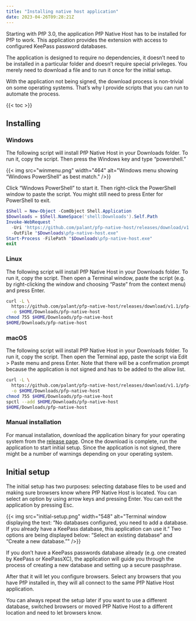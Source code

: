 ```yaml
---
title: "Installing native host application"
date: 2023-04-26T09:28:21Z
---
```


Starting with PfP 3.0, the application PfP Native Host has to be installed for PfP to work. This application provides the extension with access to configured KeePass password databases.

The application is designed to require no dependencies, it doesn’t need to be installed in a particular folder and doesn’t require special privileges. You merely need to download a file and to run it once for the initial setup.

With the application not being signed, the download process is non-trivial on some operating systems. That’s why I provide scripts that you can run to automate the process.

{{< toc >}}

## Installing

### Windows

The following script will install PfP Native Host in your Downloads folder. To run it, copy the script. Then press the Windows key and type “powershell.”

{{< img src="winmenu.png" width="464" alt="Windows menu showing “Windows PowerShell” as best match." />}}

Click “Windows PowerShell” to start it. Then right-click the PowerShell window to paste the script. You might still need to press Enter for PowerShell to exit.

```powershell
$Shell = New-Object -ComObject Shell.Application
$Downloads = $Shell.NameSpace('shell:Downloads').Self.Path
Invoke-WebRequest `
  -Uri 'https://github.com/palant/pfp-native-host/releases/download/v1.1/pfp-native-host-windows.exe' `
  -OutFile "$Downloads\pfp-native-host.exe"
Start-Process -FilePath "$Downloads\pfp-native-host.exe"
exit
```

### Linux

The following script will install PfP Native Host in your Downloads folder. To run it, copy the script. Then open a Terminal window, paste the script (e.g. by right-clicking the window and choosing “Paste” from the context menu) and press Enter.

```sh
curl -L \
  https://github.com/palant/pfp-native-host/releases/download/v1.1/pfp-native-host-linux \
  -o $HOME/Downloads/pfp-native-host
chmod 755 $HOME/Downloads/pfp-native-host
$HOME/Downloads/pfp-native-host
```

### macOS

The following script will install PfP Native Host in your Downloads folder. To run it, copy the script. Then open the Terminal app, paste the script via Edit > Paste menu and press Enter. Note that there will be a confirmation prompt because the application is not signed and has to be added to the allow list.

```sh
curl -L \
  https://github.com/palant/pfp-native-host/releases/download/v1.1/pfp-native-host-macos \
  -o $HOME/Downloads/pfp-native-host
chmod 755 $HOME/Downloads/pfp-native-host
spctl --add $HOME/Downloads/pfp-native-host
$HOME/Downloads/pfp-native-host
```

### Manual installation

For manual installation, download the application binary for your operating system from the [release page](https://github.com/palant/pfp-native-host/releases/latest). Once the download is complete, run the application to start initial setup. Since the application is not signed, there might be a number of warnings depending on your operating system.

## Initial setup

The initial setup has two purposes: selecting database files to be used and making sure browsers know where PfP Native Host is located. You can select an option by using arrow keys and pressing Enter. You can exit the application by pressing Esc.

{{< img src="initial-setup.png" width="548" alt="Terminal window displaying the text: “No databases configured, you need to add a database. If you already have a KeePass database, this application can use it.” Two options are being displayed below: “Select an existing database” and “Create a new database.”" />}}

If you don’t have a KeePass passwords database already (e.g. one created by KeePass or KeePassXC), the application will guide you through the process of creating a new database and setting up a secure passphrase.

After that it will let you configure browsers. Select any browsers that you have PfP installed in, they will all connect to the same PfP Native Host application.

You can always repeat the setup later if you want to use a different database, switched browsers or moved PfP Native Host to a different location and need to let browsers know.
